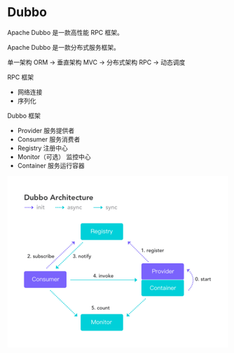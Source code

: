 # Dubbo

Apache Dubbo 是一款高性能 RPC 框架。

Apache Dubbo 是一款分布式服务框架。

单一架构 ORM -> 垂直架构 MVC -> 分布式架构 RPC -> 动态调度 

RPC 框架

- 网络连接
- 序列化

Dubbo 框架

- Provider 服务提供者
- Consumer 服务消费者
- Registry 注册中心
- Monitor（可选） 监控中心
- Container 服务运行容器

![](architecture.png)
